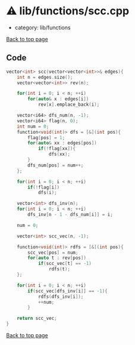 <!-- mathjax config similar to math.stackexchange -->
<script type="text/javascript" async
  src="https://cdnjs.cloudflare.com/ajax/libs/mathjax/2.7.5/MathJax.js?config=TeX-MML-AM_CHTML">
</script>
<script type="text/x-mathjax-config">
  MathJax.Hub.Config({
    TeX: { equationNumbers: { autoNumber: "AMS" }},
    tex2jax: {
      inlineMath: [ ['$','$'] ],
      processEscapes: true
    },
    "HTML-CSS": { matchFontHeight: false },
    displayAlign: "left",
    displayIndent: "2em"
  });
</script>

<script type="text/javascript" src="https://cdnjs.cloudflare.com/ajax/libs/jquery/3.4.1/jquery.min.js"></script>
<script src="https://cdn.jsdelivr.net/npm/jquery-balloon-js@1.1.2/jquery.balloon.min.js" integrity="sha256-ZEYs9VrgAeNuPvs15E39OsyOJaIkXEEt10fzxJ20+2I=" crossorigin="anonymous"></script>
<script type="text/javascript" src="../../../assets/js/copy-button.js"></script>
<link rel="stylesheet" href="../../../assets/css/copy-button.css" />


# :warning: lib/functions/scc.cpp
* category: lib/functions


[Back to top page](../../../index.html)



## Code
```cpp
vector<int> scc(vector<vector<int>>& edges){
    int n = edges.size();
    vector<vector<int>> rev(n);

    for(int i = 0; i < n; ++i)
        for(auto& x : edges[i])
            rev[x].emplace_back(i);

    vector<i64> dfs_num(n, -1);
    vector<i64> flag(n, 0);
    int num = 0;
    function<void(int)> dfs = [&](int pos){
        flag[pos] = 1;
        for(auto& xx : edges[pos])
            if(!flag[xx]){
                dfs(xx);
        }
        dfs_num[pos] = num++;
    };

    for(int i = 0; i < n; ++i)
        if(!flag[i])
            dfs(i);

    vector<int> dfs_inv(n);
    for(int i = 0; i < n; ++i)
        dfs_inv[n - 1 - dfs_num[i]] = i;

    num = 0;

    vector<int> scc_vec(n, -1);

    function<void(int)> rdfs = [&](int pos){
        scc_vec[pos] = num;
        for(auto t : rev[pos])
            if(scc_vec[t] == -1)
                rdfs(t);
    };

    for(int i = 0; i < n; ++i)
        if(scc_vec[dfs_inv[i]] == -1){
            rdfs(dfs_inv[i]);
            ++num;
        }

    return scc_vec;
}

```

[Back to top page](../../../index.html)


